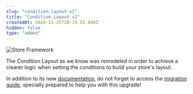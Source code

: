 ```yaml
---
slug: "condition-layout-v2"
title: "Condition Layout v2"
createdAt: 2020-11-25T20:15:52.694Z
hidden: false
type: "added"
---
```


![Store Framework](https://raw.githubusercontent.com/vtexdocs/dev-portal-content/main/images/condition-layout-v2-0.png)

The Condition Layout as we know was remodeled in order to achieve a clearer logic when setting the conditions to build your store's layout.

In addition to its new [documentation](https://vtex.io/docs/components/all/vtex.condition-layout/), do not forget to access the [migration guide](https://github.com/vtex-apps/condition-layout/blob/master/docs/MIGRATION-GUIDE.md), specially prepared to help you with this upgrade!